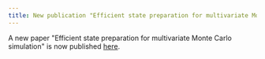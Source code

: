 ```yaml
---
title: New publication "Efficient state preparation for multivariate Monte Carlo simulation"
---
```


A new paper "Efficient state preparation for multivariate Monte Carlo simulation" is now published [here](https://arxiv.org/abs/arXiv:2409.07336).
